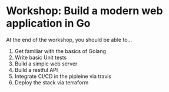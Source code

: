 # Workshop: Build a modern web application in Go

At the end of the workshop, you should be able to...

1.  Get familiar with the basics of Golang
2.  Write basic Unit tests
3.  Build a simple web server
4.  Build a restful API
5.  Integrate CI/CD in the pipleine via travis
6.  Deploy the stack via terraform
